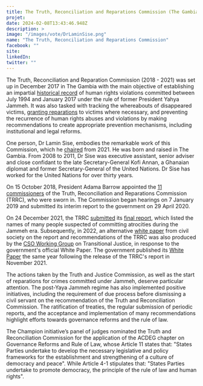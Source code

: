 ```yaml
---
title: The Truth, Reconciliation and Reparations Commission (The Gambia) 
projet: 
date: 2024-02-08T13:43:46.948Z
description: >
image: "/images/vote/DrLaminSise.png"
name: "The Truth, Reconciliation and Reparations Commission"
facebook: ""
site: 
linkedIn: 
twitter: ""
---
```

The Truth, Reconciliation and Reparation Commission (2018 - 2021) was set up in December 2017 in The Gambia with the main objective of establishing an impartial [historical record](https://www.amnesty.org/en/latest/news/2021/11/gambia-truth-and-reconciliation-report-must-lead-to-justice-and-reparations-for-victims/) of human rights violations committed between July 1994 and January 2017 under the rule of former President Yahya Jammeh. It was also tasked with tracking the whereabouts of disappeared victims, [granting reparations](https://www.thenewhumanitarian.org/analysis/2022/12/15/Gambia-truth-reconciliation-reparations-Jammeh) to victims where necessary, and preventing the recurrence of human rights abuses and violations by making recommendations to create appropriate prevention mechanisms, including institutional and legal reforms. 

One person, Dr Lamin Sise, embodies the remarkable work of this Commission, which he [chaired](https://www.kerrfatou.com/justice-ministry-appoints-dr-lamin-j-sise-as-chairperson-of-trrc/) from 2021. He was born and raised in The Gambia. From 2008 to 2011, Dr Sise was executive assistant, senior adviser and close confidant to the late Secretary-General Kofi Annan, a Ghanaian diplomat and former Secretary-General of the United Nations. 
Dr Sise has worked for the United Nations for over thirty years.  


On 15 October 2018, President Adama Barrow appointed the [11 commissioners](https://www.rfi.fr/fr/afrique/20181014-gambie-lancement-commission-verite-reconciliation-dictature-yahya-jammeh) of the Truth, Reconciliation and Reparations Commission (TRRC), who were sworn in. The Commission began hearings on 7 January 2019 and submitted its interim report to the government on 29 April 2020.

On 24 December 2021, the TRRC [submitted](https://www.justiceinfo.net/en/86069-trrc-final-report-gambia-between-prosecutions-and-amnesties.html) its [final report](https://www.moj.gm/downloads), which listed the names of many people suspected of committing atrocities during the Jammeh era. Subsequently, in 2022, an alternative [white paper](https://static1.squarespace.com/static/5a7c2ca18a02c7a46149331c/t/6277f366baee3300382b2991/1652028264973/CSO+White+Paper+Web+A4.pdf) from civil society on the report and recommendations of the TRRC was also produced by the [CSO Working Group](https://static1.squarespace.com/static/5a7c2ca18a02c7a46149331c/t/6277f366baee3300382b2991/1652028264973/CSO+White+Paper+Web+A4.pdf) on Transitional Justice, in response to the government's official White Paper. The government published its [White Paper](https://www.moj.gm/download-file/81d650ed-dc36-11ec-8f4f-025103a708b7) the same year following the release of the TRRC's report in November 2021.


The actions taken by the Truth and Justice Commission, as well as the start of reparations for crimes committed under Jammeh, deserve particular attention. The post-Yaya Jammeh regime has also implemented positive initiatives, including the requirement of due process before dismissing a civil servant on the recommendation of the Truth and Reconciliation Commission. The ratification of treaties, the regular submission of periodic reports, and the acceptance and implementation of many recommendations highlight efforts towards governance reforms and the rule of law.

The Champion initiative’s panel of judges nominated the Truth and Reconciliation Commission for the application of the ACDEG chapter on Governance Reforms and Rule of Law, whose Article 11 states that: "States Parties undertake to develop the necessary legislative and policy frameworks for the establishment and strengthening of a culture of democracy and peace". While Article 4-1 stipulates that: "States Parties undertake to promote democracy, the principle of the rule of law and human rights".

